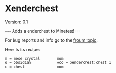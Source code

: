 # Xenderchest

Version: 0.1

--- Adds a enderchest to Minetest!---

For bug reports and info go to the [froum topic](https://forum.minetest.net/viewtopic.php?t=20131).

Here is its recipe:

    m = mese crystal        mom
    o = obsidian            oco = xenderchest:chest 1
    c = chest               mom
